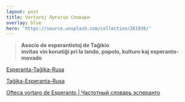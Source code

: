 ```yaml
---
layout: post
title: Vortaroj Луғатҳо Словари
overlay: blue
hero: 'https://source.unsplash.com/collection/261936/'
---
```




> **Asocio de esperantistoj de Taĝikio  
> invitas vin konatiĝi pri la lando, popolo, kulturo kaj
> esperanto-movado**


[Esperanta-Taĝika-Rusa](etrvortaro.htm)


[Taĝika-Esperanta-Rusa](terlugat.htm)


[Ofteca vortaro de Esperanto \| Частотный словарь эсперанто](ofteca.htm)
